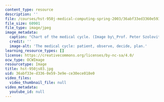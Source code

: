 ```yaml
---
content_type: resource
description: ''
file: /courses/hst-950j-medical-computing-spring-2003/36abf33ed3360e593e9ece30ece018e0_hst-950js03.jpg
file_size: 60901
file_type: image/jpeg
image_metadata:
  caption: "Chart of the medical cycle. (Image by\_Prof. Peter Szolovits.)"
  credit: ''
  image-alt: 'The medical cycle: patient, observe, decide, plan.'
learning_resource_types: []
license: https://creativecommons.org/licenses/by-nc-sa/4.0/
ocw_type: OCWImage
resourcetype: Image
title: hst-950js03.jpg
uid: 36abf33e-d336-0e59-3e9e-ce30ece018e0
video_files:
  video_thumbnail_file: null
video_metadata:
  youtube_id: null
---
```

